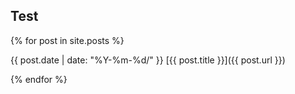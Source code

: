 ## Test
{% for post in site.posts %}

   {{ post.date | date: "%Y-%m-%d/" }} [{{ post.title }}]({{ post.url }})

{% endfor %}
